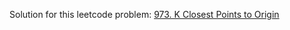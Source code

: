 Solution for this leetcode problem: [973. K Closest Points to Origin](https://leetcode.com/problems/k-closest-points-to-origin/)

